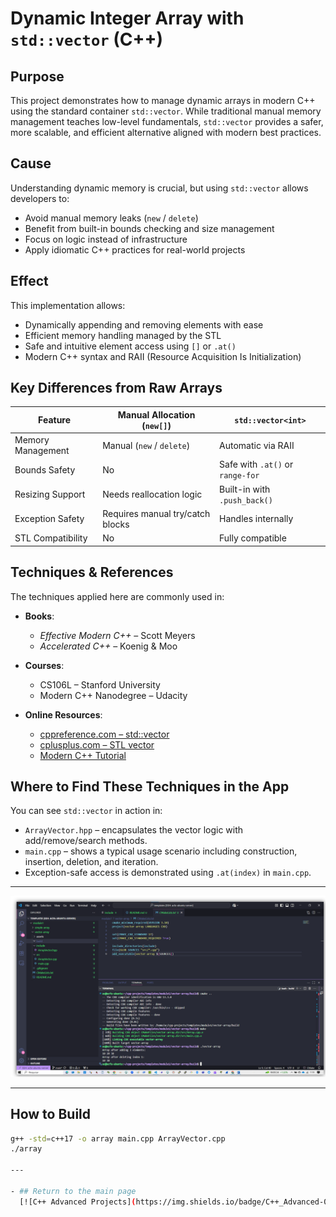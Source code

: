 # Dynamic Integer Array with `std::vector` (C++)

## Purpose

This project demonstrates how to manage dynamic arrays in modern C++ using the standard container `std::vector`. While traditional manual memory management teaches low-level fundamentals, `std::vector` provides a safer, more scalable, and efficient alternative aligned with modern best practices.

## Cause

Understanding dynamic memory is crucial, but using `std::vector` allows developers to:

- Avoid manual memory leaks (`new` / `delete`)
- Benefit from built-in bounds checking and size management
- Focus on logic instead of infrastructure
- Apply idiomatic C++ practices for real-world projects

## Effect

This implementation allows:

- Dynamically appending and removing elements with ease
- Efficient memory handling managed by the STL
- Safe and intuitive element access using `[]` or `.at()`
- Modern C++ syntax and RAII (Resource Acquisition Is Initialization)

## Key Differences from Raw Arrays

| Feature                  | Manual Allocation (`new[]`)     | `std::vector<int>`              |
|--------------------------|----------------------------------|----------------------------------|
| Memory Management        | Manual (`new` / `delete`)        | Automatic via RAII              |
| Bounds Safety            | No                               | Safe with `.at()` or `range-for` |
| Resizing Support         | Needs reallocation logic         | Built-in with `.push_back()`     |
| Exception Safety         | Requires manual try/catch blocks | Handles internally               |
| STL Compatibility        | No                               | Fully compatible                 |

## Techniques & References

The techniques applied here are commonly used in:

- **Books**:
  - *Effective Modern C++* – Scott Meyers
  - *Accelerated C++* – Koenig & Moo

- **Courses**:
  - CS106L – Stanford University
  - Modern C++ Nanodegree – Udacity

- **Online Resources**:
  - [cppreference.com – std::vector](https://en.cppreference.com/w/cpp/container/vector)
  - [cplusplus.com – STL vector](https://cplusplus.com/reference/vector/vector/)
  - [Modern C++ Tutorial](https://changkun.de/modern-cpp/)

## Where to Find These Techniques in the App

You can see `std::vector` in action in:

- `ArrayVector.hpp` – encapsulates the vector logic with add/remove/search methods.
- `main.cpp` – shows a typical usage scenario including construction, insertion, deletion, and iteration.
- Exception-safe access is demonstrated using `.at(index)` in `main.cpp`.

---

![Final Development](https://github.com/alfecjo/Cplus_plus_Advanced/blob/main/templates/module1/vector-array/ArrayVector.png)

---

## How to Build

```bash
g++ -std=c++17 -o array main.cpp ArrayVector.cpp
./array

---

- ## Return to the main page
  [![C++ Advanced Projects](https://img.shields.io/badge/C++_Advanced-000000?style=for-the-badge&logo=github&logoColor=white)](https://github.com/alfecjo/Cplus_plus_Advanced/tree/main)

